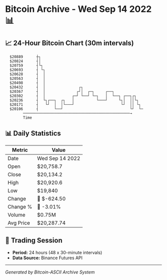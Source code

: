 # Bitcoin Archive - Wed Sep 14 2022 📊

## 📈 24-Hour Bitcoin Chart (30m intervals)

```
  $20889      ┼┐                                               
  $20824      ┤│                                               
  $20759      ┤└┐                                              
  $20693      ┤ └┐                                             
  $20628      ┤  │                                             
  $20563      ┤  │                                             
  $20498      ┤  │                                             
  $20432      ┤  │               ┌┐                            
  $20367      ┤  │              ┌┘│  ┌─┐     ┌──┐              
  $20302      ┤  │            ┌─┘ └──┘ └─┐   │  └──┐ ┌──┐┌┐    
  $20236      ┤  └┐┌──┐  ┌┐   │          └───┘     └┐│  ││└┐   
  $20171      ┤   └┘  │  │└───┘                     └┘  ││ └┐  
  $20106      ┤       └──┘                              └┘  └─ 
        ────────────────────────────────────────────────→
        Time
```

## 📊 Daily Statistics

| Metric | Value |
|--------|-------|
| Date | Wed Sep 14 2022 |
| Open | $20,758.7 |
| Close | $20,134.2 |
| High | $20,920.6 |
| Low | $19,840 |
| Change | 🔴 $-624.50 |
| Change % | 🔴 -3.01% |
| Volume | $0.75M |
| Avg Price | $20,287.74 |

## 📅 Trading Session

- **Period:** 24 hours (48 x 30-minute intervals)
- **Data Source:** Binance Futures API

---
*Generated by Bitcoin-ASCII Archive System*
